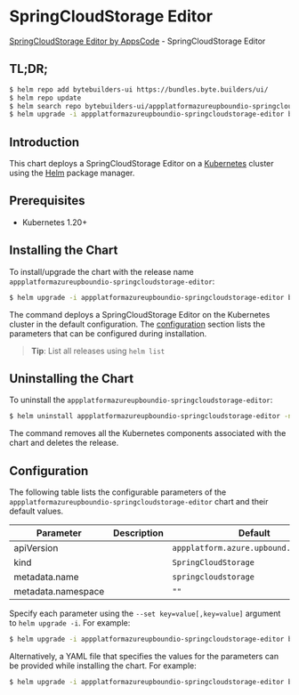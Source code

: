 # SpringCloudStorage Editor

[SpringCloudStorage Editor by AppsCode](https://byte.builders) - SpringCloudStorage Editor

## TL;DR;

```bash
$ helm repo add bytebuilders-ui https://bundles.byte.builders/ui/
$ helm repo update
$ helm search repo bytebuilders-ui/appplatformazureupboundio-springcloudstorage-editor --version=v0.4.18
$ helm upgrade -i appplatformazureupboundio-springcloudstorage-editor bytebuilders-ui/appplatformazureupboundio-springcloudstorage-editor -n default --create-namespace --version=v0.4.18
```

## Introduction

This chart deploys a SpringCloudStorage Editor on a [Kubernetes](http://kubernetes.io) cluster using the [Helm](https://helm.sh) package manager.

## Prerequisites

- Kubernetes 1.20+

## Installing the Chart

To install/upgrade the chart with the release name `appplatformazureupboundio-springcloudstorage-editor`:

```bash
$ helm upgrade -i appplatformazureupboundio-springcloudstorage-editor bytebuilders-ui/appplatformazureupboundio-springcloudstorage-editor -n default --create-namespace --version=v0.4.18
```

The command deploys a SpringCloudStorage Editor on the Kubernetes cluster in the default configuration. The [configuration](#configuration) section lists the parameters that can be configured during installation.

> **Tip**: List all releases using `helm list`

## Uninstalling the Chart

To uninstall the `appplatformazureupboundio-springcloudstorage-editor`:

```bash
$ helm uninstall appplatformazureupboundio-springcloudstorage-editor -n default
```

The command removes all the Kubernetes components associated with the chart and deletes the release.

## Configuration

The following table lists the configurable parameters of the `appplatformazureupboundio-springcloudstorage-editor` chart and their default values.

|     Parameter      | Description |                      Default                      |
|--------------------|-------------|---------------------------------------------------|
| apiVersion         |             | <code>appplatform.azure.upbound.io/v1beta1</code> |
| kind               |             | <code>SpringCloudStorage</code>                   |
| metadata.name      |             | <code>springcloudstorage</code>                   |
| metadata.namespace |             | <code>""</code>                                   |


Specify each parameter using the `--set key=value[,key=value]` argument to `helm upgrade -i`. For example:

```bash
$ helm upgrade -i appplatformazureupboundio-springcloudstorage-editor bytebuilders-ui/appplatformazureupboundio-springcloudstorage-editor -n default --create-namespace --version=v0.4.18 --set apiVersion=appplatform.azure.upbound.io/v1beta1
```

Alternatively, a YAML file that specifies the values for the parameters can be provided while
installing the chart. For example:

```bash
$ helm upgrade -i appplatformazureupboundio-springcloudstorage-editor bytebuilders-ui/appplatformazureupboundio-springcloudstorage-editor -n default --create-namespace --version=v0.4.18 --values values.yaml
```

